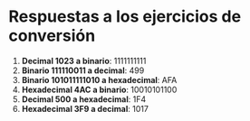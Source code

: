 # Respuestas a los ejercicios de conversión

1. **Decimal 1023 a binario**: 1111111111
2. **Binario 111110011 a decimal**: 499
3. **Binario 101011111010 a hexadecimal**: AFA
4. **Hexadecimal 4AC a binario**: 10010101100
5. **Decimal 500 a hexadecimal**: 1F4
6. **Hexadecimal 3F9 a decimal**: 1017
